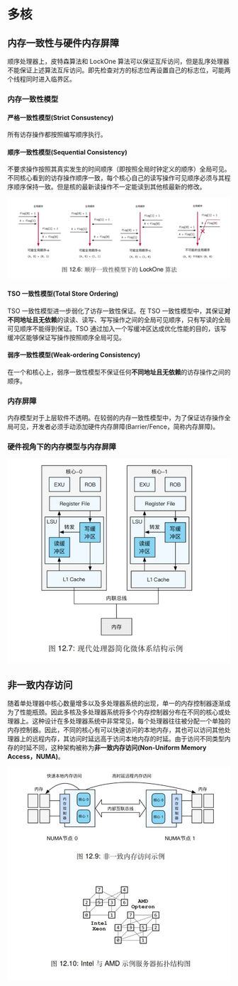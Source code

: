 # 多核

## 内存一致性与硬件内存屏障

顺序处理器上，皮特森算法和 LockOne 算法可以保证互斥访问，但是乱序处理器不能保证上述算法互斥访问。即先检查对方的标志位再设置自己的标志位，可能两个线程同时进入临界区。

### 内存一致性模型

#### 严格一致性模型(Strict Consustency)

所有访存操作都按照编写顺序执行。

#### 顺序一致性模型(Sequential Consistency)

不要求操作按照其真实发生的时间顺序（即按照全局时钟定义的顺序）全局可见。不同核心看到的访存操作顺序一致，每个核心自己的读写操作可见顺序必须与其程序顺序保持一致。但是核的最新读操作不一定能读到其他核最新的修改。

![](multicore/seq.jpg)

#### TSO 一致性模型(Total Store Ordering)

TSO 一致性模型进一步弱化了访存一致性保证。在 TSO 一致性模型中，其保证**对不同地址且无依赖**的读读、读写、写写操作之间的全局可见顺序，只有写读的全局可见顺序不能得到保证。TSO 通过加入一个写缓冲区达成优化性能的目的，该写缓冲区能够保证写操作按照顺序全局可见。

#### 弱序一致性模型(Weak-ordering Consistency)

在一个和核心上，弱序一致性模型不保证任何**不同地址且无依赖**的访存操作之间的顺序。

### 内存屏障

内存模型对于上层软件不透明。在较弱的内存一致性模型中，为了保证访存操作全局可见，开发者必须手动添加硬件内存屏障(Barrier/Fence，简称内存屏障)。

### 硬件视角下的内存模型与内存屏障

![](multicore/modern_processor.jpg)

## 非一致内存访问

随着单处理器中核心数量增多以及多处理器系统的出现，单一的内存控制器逐渐成为了性能瓶颈。因此多核及多处理器系统将多个内存控制器分布在不同的核心或处理器上。这种设计在多处理器系统中非常常见，每个处理器往往被分配一个单独的内存控制器。因此，不同的核心有可以快速访问的本地内存，其也可以访问其他处理器上的远程内存，其访问时延远高于访问本地内存的时延。由于访问不同类型内存的时延不同，这种架构被称为**非一致内存访问(Non-Uniform Memory Access，NUMA)**。

![](multicore/NUMA.jpg)
